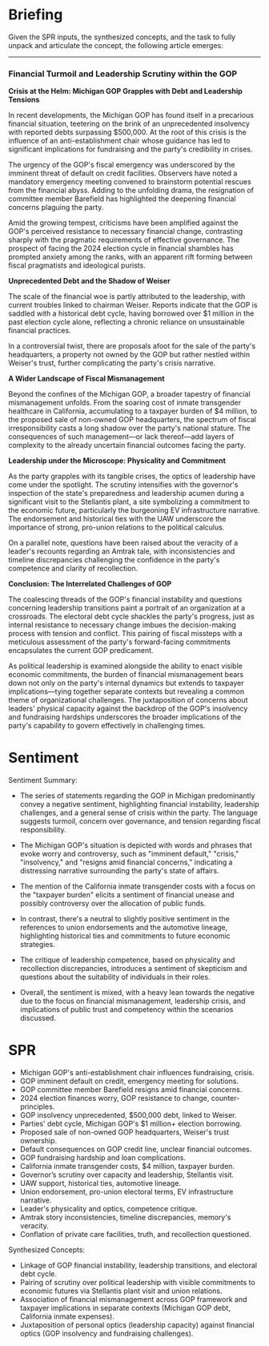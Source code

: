 # Briefing
Given the SPR inputs, the synthesized concepts, and the task to fully unpack and articulate the concept, the following article emerges:

---

### Financial Turmoil and Leadership Scrutiny within the GOP

**Crisis at the Helm: Michigan GOP Grapples with Debt and Leadership Tensions**

In recent developments, the Michigan GOP has found itself in a precarious financial situation, teetering on the brink of an unprecedented insolvency with reported debts surpassing $500,000. At the root of this crisis is the influence of an anti-establishment chair whose guidance has led to significant implications for fundraising and the party's credibility in crises.

The urgency of the GOP's fiscal emergency was underscored by the imminent threat of default on credit facilities. Observers have noted a mandatory emergency meeting convened to brainstorm potential rescues from the financial abyss. Adding to the unfolding drama, the resignation of committee member Barefield has highlighted the deepening financial concerns plaguing the party.

Amid the growing tempest, criticisms have been amplified against the GOP's perceived resistance to necessary financial change, contrasting sharply with the pragmatic requirements of effective governance. The prospect of facing the 2024 election cycle in financial shambles has prompted anxiety among the ranks, with an apparent rift forming between fiscal pragmatists and ideological purists.

**Unprecedented Debt and the Shadow of Weiser**

The scale of the financial woe is partly attributed to the leadership, with current troubles linked to chairman Weiser. Reports indicate that the GOP is saddled with a historical debt cycle, having borrowed over $1 million in the past election cycle alone, reflecting a chronic reliance on unsustainable financial practices.

In a controversial twist, there are proposals afoot for the sale of the party's headquarters, a property not owned by the GOP but rather nestled within Weiser's trust, further complicating the party's crisis narrative.

**A Wider Landscape of Fiscal Mismanagement**

Beyond the confines of the Michigan GOP, a broader tapestry of financial mismanagement unfolds. From the soaring cost of inmate transgender healthcare in California, accumulating to a taxpayer burden of $4 million, to the proposed sale of non-owned GOP headquarters, the spectrum of fiscal irresponsibility casts a long shadow over the party's national stature. The consequences of such management—or lack thereof—add layers of complexity to the already uncertain financial outcomes facing the party.

**Leadership under the Microscope: Physicality and Commitment**

As the party grapples with its tangible crises, the optics of leadership have come under the spotlight. The scrutiny intensifies with the governor's inspection of the state's preparedness and leadership acumen during a significant visit to the Stellantis plant, a site symbolizing a commitment to the economic future, particularly the burgeoning EV infrastructure narrative. The endorsement and historical ties with the UAW underscore the importance of strong, pro-union relations to the political calculus.

On a parallel note, questions have been raised about the veracity of a leader's recounts regarding an Amtrak tale, with inconsistencies and timeline discrepancies challenging the confidence in the party's competence and clarity of recollection.

**Conclusion: The Interrelated Challenges of GOP**

The coalescing threads of the GOP's financial instability and questions concerning leadership transitions paint a portrait of an organization at a crossroads. The electoral debt cycle shackles the party's progress, just as internal resistance to necessary change imbues the decision-making process with tension and conflict. This pairing of fiscal missteps with a meticulous assessment of the party's forward-facing commitments encapsulates the current GOP predicament.

As political leadership is examined alongside the ability to enact visible economic commitments, the burden of financial mismanagement bears down not only on the party's internal dynamics but extends to taxpayer implications—tying together separate contexts but revealing a common theme of organizational challenges. The juxtaposition of concerns about leaders' physical capacity against the backdrop of the GOP's insolvency and fundraising hardships underscores the broader implications of the party's capability to govern effectively in challenging times.
# Sentiment
Sentiment Summary:

- The series of statements regarding the GOP in Michigan predominantly convey a negative sentiment, highlighting financial instability, leadership challenges, and a general sense of crisis within the party. The language suggests turmoil, concern over governance, and tension regarding fiscal responsibility.
  
- The Michigan GOP's situation is depicted with words and phrases that evoke worry and controversy, such as "imminent default," "crisis," "insolvency," and "resigns amid financial concerns," indicating a distressing narrative surrounding the party's state of affairs.

- The mention of the California inmate transgender costs with a focus on the "taxpayer burden" elicits a sentiment of financial unease and possibly controversy over the allocation of public funds.

- In contrast, there's a neutral to slightly positive sentiment in the references to union endorsements and the automotive lineage, highlighting historical ties and commitments to future economic strategies.

- The critique of leadership competence, based on physicality and recollection discrepancies, introduces a sentiment of skepticism and questions about the suitability of individuals in their roles.

- Overall, the sentiment is mixed, with a heavy lean towards the negative due to the focus on financial mismanagement, leadership crisis, and implications of public trust and competency within the scenarios discussed.
# SPR
- Michigan GOP's anti-establishment chair influences fundraising, crisis.
- GOP imminent default on credit, emergency meeting for solutions.
- GOP committee member Barefield resigns amid financial concerns.
- 2024 election finances worry, GOP resistance to change, counter-principles.
- GOP insolvency unprecedented, $500,000 debt, linked to Weiser.
- Parties' debt cycle, Michigan GOP's $1 million+ election borrowing.
- Proposed sale of non-owned GOP headquarters, Weiser's trust ownership.
- Default consequences on GOP credit line, unclear financial outcomes.
- GOP fundraising hardship and loan complications.
- California inmate transgender costs, $4 million, taxpayer burden.
- Governor’s scrutiny over capacity and leadership, Stellantis visit.
- UAW support, historical ties, automotive lineage.
- Union endorsement, pro-union electoral terms, EV infrastructure narrative.
- Leader's physicality and optics, competence critique.
- Amtrak story inconsistencies, timeline discrepancies, memory's veracity.
- Conflation of private care facilities, truth, and recollection questioned.

Synthesized Concepts:

- Linkage of GOP financial instability, leadership transitions, and electoral debt cycle.
- Pairing of scrutiny over political leadership with visible commitments to economic futures via Stellantis plant visit and union relations.
- Association of financial mismanagement across GOP framework and taxpayer implications in separate contexts (Michigan GOP debt, California inmate expenses).
- Juxtaposition of personal optics (leadership capacity) against financial optics (GOP insolvency and fundraising challenges).
